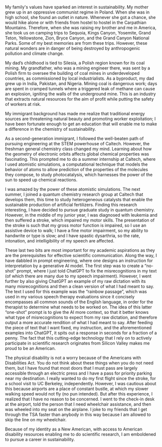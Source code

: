 My family's values have sparked an interest in sustainability. My mother grew up in an oppressive communist regime in Poland. When she was in high school, she found an outlet in nature. Whenever she got a chance, she would hike alone or with friends from hostel to hostel in the Carpathian Mountains. Therefore, when she was raising my brother and me in America, she took us on camping trips to Sequoia, Kings Canyon, Yosemite, Grand Teton, Yellowstone, Zion, Bryce Canyon, and the Grand Canyon National Parks. Some of my best memories are from these trips. However, these natural wonders are in danger of being destroyed by anthropogenic pollution and climate change.

My dad’s childhood is tied to Silesia, a Polish region known for its coal mining. My grandfather, who was a mining engineer there, was sent by a Polish firm to oversee the building of coal mines in underdeveloped countries, as commissioned by local industrialists. As a byproduct, my dad grew up in India, Pakistan, and Nigeria. Mining coal is dangerous work; days are spent in cramped tunnels where a triggered leak of methane can cause an explosion, igniting the walls of the underground mine. This is an industry that extracts natural resources for the aim of profit while putting the safety of workers at risk.

My immigrant background has made me realize that traditional energy sources are threatening natural beauty and promoting worker exploitation; I have been fortunate enough to get an education that will enable me to make a difference in the chemistry of sustainability.

As a second-generation immigrant, I followed the well-beaten path of pursuing engineering at the STEM powerhouse of Caltech. However, the freshman general chemistry class changed my mind. Learning about how the geometry of electronic orbits affects global chemical properties was fascinating. This prompted me to do a summer internship at Caltech, where I used atomistic simulations, a computational technique that models the behavior of atoms to allow prediction of the properties of the molecules they compose, to study photocatalysis, which harnesses the power of the sun to speed up chemical reactions.

I was amazed by the power of these atomistic simulations. The next summer, I joined a quantum chemistry research group at Caltech that develops them, this time to study heterogeneous catalysts that enable the sustainable production of artificial fertilizers. Finding this research interesting, I have decided to pursue graduate study in quantum chemistry. However, in the middle of my junior year, I was diagnosed with leukemia and then suffered a stroke, which impaired my motor skills. The presentation of the stroke is such that my gross motor function is impaired, so I use an assistive device to walk; I have a fine motor impairment, so my ability to handwrite or type is slow; and I have spastic dysarthria, so the rate, intonation, and intelligibility of my speech are affected.

These last two bits are most important for my academic aspirations as they are the prerequisites for effective scientific communication. Along the way, I have dabbled in prompt engineering, where one designs an instruction for interpretation by a generative AI model. The first step was to create a “no-shot” prompt, where I just told ChatGPT to fix the misrecognitions in my text (of which there are many due to my speech impairment). However, I went further by also giving ChatGPT an example of my raw dictation with its many misrecognitions and then a clean version of what I had meant to say. The text I used for this example was the “rainbow passage”, which was used in my various speech therapy evaluations since it concisely encompasses all common sounds of the English language, in order for the therapist to determine what needs to be worked on. The idea of this latter “one-shot” prompt is to give the AI more context, so that it better knows what type of misrecognitions to expect from my raw dictation, and therefore output a more accurate rendition of what I had meant to say. After feeding the piece of text that I want fixed, my instruction, and the aforementioned examples into ChatGPT, it spits out a response in seconds for a fraction of a penny. The fact that this cutting-edge technology that I rely on to actively participate in scientific research originates from Silicon Valley makes me proud to be an American.

The physical disability is not a worry because of the Americans with Disabilities Act. You do not think about these things when you do not need them, but I have found that most doors that I must pass are largely accessible through an electric press and I have a pass for priority parking near my destination. I really wanted to do my first flight since the stroke, for a school visit to UC Berkeley, independently. However, I was cautious about this because airports are a place of constant bustle, at which my slower walking speed would not fly (no pun intended). But after this experience, I realized that I have no reason to be concerned. I went to the check-in desk at the airport, told the person that I need wheelchair assistance, and then was wheeled into my seat on the airplane. I joke to my friends that I get through the TSA faster than anybody in this way because I am allowed to skip the line on my wheelchair.

Because of my identity as a New American, with access to American disability resources enabling me to do scientific research, I am emboldened to pursue a career in sustainability.
